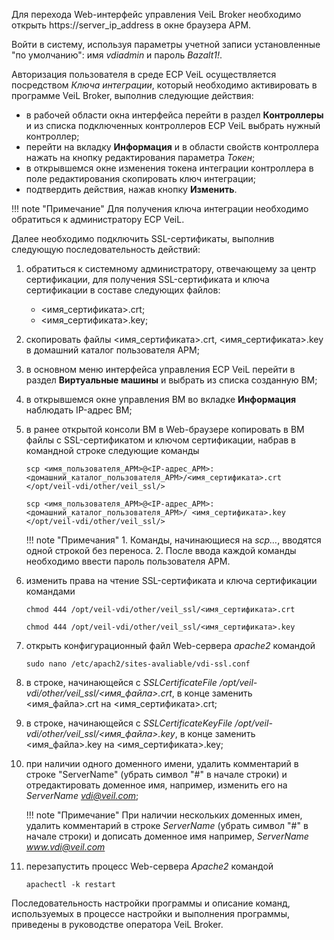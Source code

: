 Для перехода Web-интерфейс управления VeiL Broker необходимо открыть https://server_ip_address в окне браузера АРМ.
 
Войти в систему, используя параметры учетной записи установленные "по умолчанию": имя *vdiadmin* и пароль *Bazalt1!*. 

Авторизация пользователя в среде ECP VeiL осуществляется посредством *Ключа интеграции*, который необходимо 
активировать в программе VeiL Broker, выполнив следующие действия: 

   - в рабочей области окна интерфейса перейти в раздел **Контроллеры** и из списка подключенных 
    контроллеров ECP VeiL выбрать нужный контроллер;
   - перейти на вкладку **Информация** и в области свойств контроллера нажать на кнопку редактирования параметра *Токен*;
   - в открывшемся окне изменения токена интеграции контроллера в поле редактирования скопировать ключ интеграции;
   - подтвердить действия, нажав кнопку **Изменить**.

!!! note "Примечание" 
    Для получения ключа интеграции необходимо обратиться к администратору ECP VeiL.

Далее необходимо подключить SSL-сертификаты, выполнив следующую последовательность действий:

   1. обратиться к системному администратору, отвечающему за центр сертификации, для получения 
    SSL-сертификата и ключа сертификации в составе следующих файлов:

        - <имя_сертификата>.crt;
        - <имя_сертификата>.key;

   2. скопировать файлы <имя_сертификата>.crt, <имя_сертификата>.key в домашний каталог пользователя АРМ;
   3. в основном меню интерфейса управления ECP VeiL перейти в раздел **Виртуальные машины** и выбрать 
    из списка созданную ВМ;
   4. в открывшемся окне управления ВМ во вкладке **Информация** наблюдать IP-адрес ВМ;
   5. в ранее открытой консоли ВМ в Web-браузере копировать в ВМ файлы с SSL-сертификатом и ключом 
    сертификации, набрав в командной строке следующие команды

      `scp <имя_пользователя_АРМ>@<IP-адрес_АРМ>: 
       <домашний_каталог_пользователя_АРМ>/<имя_сертификата>.crt 
       </opt/veil-vdi/other/veil_ssl/>`

      `scp <имя_пользователя_АРМ>@<IP-адрес_АРМ>: 
       <домашний_каталог_пользователя_АРМ>/
       <имя_сертификата>.key </opt/veil-vdi/other/veil_ssl/>`

      !!! note "Примечания"
          1. Команды, начинающиеся на *scp…*, вводятся одной строкой без переноса.
          2. После ввода каждой команды необходимо ввести пароль пользователя АРМ.

   6. изменить права на чтение SSL-сертификата и ключа сертификации командами

      `chmod 444 /opt/veil-vdi/other/veil_ssl/<имя_сертификата>.crt`

      `chmod 444 /opt/veil-vdi/other/veil_ssl/<имя_сертификата>.key`

   7. открыть конфигурационный файл Web-сервера *apache2* командой

      `sudo nano /etc/apach2/sites-avaliable/vdi-ssl.conf`

   8. в строке, начинающейся с *SSLCertificateFile 
    /opt/veil-vdi/other/veil_ssl/<имя_файла>.crt*, в конце заменить <имя_файла>.crt на <имя_сертификата>.crt;
   9. в строке, начинающейся с *SSLCertificateKeyFile 
    /opt/veil-vdi/other/veil_ssl/<имя_файла>.key*, в конце заменить <имя_файла>.key на <имя_сертификата>.key;
   10. при наличии одного доменного имени, удалить комментарий в строке "ServerName" (убрать символ "#" в начале строки) и отредактировать доменное имя, например, изменить его на *ServerName vdi@veil.com*;

       !!! note "Примечание" 
           При наличии нескольких доменных имен, удалить комментарий в строке *ServerName* 
        (убрать символ "#" в начале строки) и дописать доменное имя например, *ServerName www.vdi@veil.com*

   11. перезапустить процесс Web-сервера *Apache2* командой

       `apachectl -k restart`

Последовательность настройки программы и описание команд, используемых в процессе настройки и 
выполнения программы, приведены в руководстве оператора VeiL Broker.
